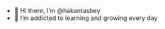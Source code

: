 - 👋 Hi there, I’m @hakantasbey
- 🌱 I’m addicted to learning and growing every day

<!---
- 👀 I’m interested in ...
- 🌱 I’m currently learning ...
- 💞️ I’m looking to collaborate on ...
- 📫 How to reach me ...
- 😄 Pronouns: ...
- ⚡ Fun fact: ...
hakantasbey/hakantasbey is a ✨ special ✨ repository because its `README.md` (this file) appears on your GitHub profile.
You can click the Preview link to take a look at your changes.
--->
